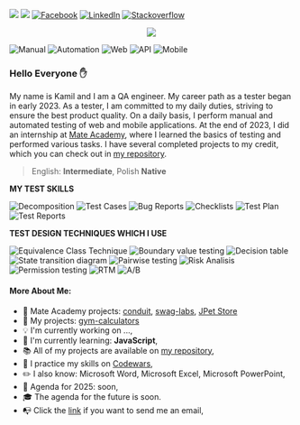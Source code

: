 <p align="left">
 <img src="https://img.shields.io/badge/QA Engineer%20-Junior-orange?style=for-the-badge"/>
 <img src="https://img.shields.io/badge/Programming%20level-Junior-green?style=for-the-badge"/>
 <a href="https://www.facebook.com/kamil.orzechowski.39"><img src="https://img.shields.io/badge/Facebook-%231877F2.svg?style=for-the-badge&logo=Facebook&logoColor=white" title="Facebook"/></a>
 <a href="https://www.linkedin.com/in/kamil-orzechowski91"><img src="https://img.shields.io/badge/Linkedin-%230077B5.svg?style=for-the-badge&logo=linkedin&logoColor=white" title="LinkedIn"/></a>
 <a href="https://stackoverflow.com/users/20157506/nino-91"><img src="https://img.shields.io/badge/Stackoverflow-FE7A16.svg?style=for-the-badge&logo=stack-overflow&logoColor=white" title="Stackoverflow"/></a>
</p>

<p align="center"><img align="center" src="https://i.imgur.com/YLkJElH.jpeg"</img></p>

![Manual](https://img.shields.io/badge/-Manual-9e285d?style=for-the-badge "Manual Testing")
![Automation](https://img.shields.io/badge/-Automation-9e285d?style=for-the-badge "Automation Testing")
![Web](https://img.shields.io/badge/-Web-9e285d?style=for-the-badge "Web Testing")
![API](https://img.shields.io/badge/-API-9e285d?style=for-the-badge "API Testing")
![Mobile](https://img.shields.io/badge/-Mobile-9e285d?style=for-the-badge "Mobile Testing")



### Hello Everyone :raised_hand:

My name is Kamil and I am a QA engineer. My career path as a tester began in early 2023. As a tester, I am committed to my daily duties, striving to ensure the best product quality. On a daily basis, I perform manual and automated testing of web and mobile applications. At the end of 2023, I did an internship at [Mate Academy](https://mate.academy/pl), where I learned the basics of testing and performed various tasks. I have several completed projects to my credit, which you can check out in [my repository](https://github.com/LosKamilos91?tab=repositories).

> English: **Intermediate**, Polish **Native**

**MY TEST SKILLS**

![Decomposition](https://img.shields.io/badge/-Decomposition-6A5ACD?style=for-the-badge)
![Test Cases](https://img.shields.io/badge/-Test%20Case-6A5ACD?style=for-the-badge)
![Bug Reports](https://img.shields.io/badge/-Bug%20Reports-6A5ACD?style=for-the-badge)
![Checklists](https://img.shields.io/badge/-Checklists-6A5ACD?style=for-the-badge)
![Test Plan](https://img.shields.io/badge/-Test%20Plan-6A5ACD?style=for-the-badge)
![Test Reports](https://img.shields.io/badge/-Test%20Result%20Reports-6A5ACD?style=for-the-badge)

**TEST DESIGN TECHNIQUES WHICH I USE**

![Equivalence Class Technique](https://img.shields.io/badge/-Equivalence%20class%20technique-696969?style=for-the-badge)
![Boundary value testing](https://img.shields.io/badge/-Boundary%20value%20testing-696969?style=for-the-badge)
![Decision table](https://img.shields.io/badge/-Decision%20table-696969?style=for-the-badge)
![State transition diagram](https://img.shields.io/badge/-State%20transition%20diagram-696969?style=for-the-badge)
![Pairwise testing](https://img.shields.io/badge/-Pairwise%20testing-696969?style=for-the-badge)
![Risk Analisis](https://img.shields.io/badge/-Risk%20Analisis-696969?style=for-the-badge)
![Permission testing](https://img.shields.io/badge/-Permission%20testing-696969?style=for-the-badge)
![RTM](https://img.shields.io/badge/-RTM-696969?style=for-the-badge)
![A/B](https://img.shields.io/badge/-A/B-696969?style=for-the-badge)

#### More About Me:

- :file_folder: Mate Academy projects: [conduit](https://github.com/LosKamilos91/conduit), [swag-labs](https://github.com/LosKamilos91/swag-labs), [JPet Store](https://github.com/LosKamilos91/jpet-store)
- :pushpin: My projects: [gym-calculators](https://github.com/LosKamilos91/gym-calculators)
- :bulb: I'm currently working on ...,
- :seedling: I'm currently learning: **JavaScript**,
- :books: All of my projects are available on [my repository](https://github.com/LosKamilos91?tab=repositories),
- :dart: I practice my skills on [Codewars](https://www.codewars.com/users/Los.Kamilos),
- :pencil2: I also know: Microsoft Word, Microsoft Excel, Microsoft PowerPoint,
- :pencil: Agenda for 2025: soon,
- :mortar_board: The agenda for the future is soon.
- :mailbox_with_no_mail: Click the <a href="mailto:k.orzechowski.dev@gmail.com?">link</a> if you want to send me an email,


<!-- Comments

#### Technologies & Frameworks
<p>
 &nbsp <img src="https://user-images.githubusercontent.com/25181517/192107854-765620d7-f909-4953-a6da-36e1ef69eea6.png" width="35px"/> &nbsp
 &nbsp <img src="https://user-images.githubusercontent.com/25181517/192107858-fe19f043-c502-4009-8c47-476fc89718ad.png" width="35px"/> &nbsp
 &nbsp <img src="https://user-images.githubusercontent.com/25181517/192108375-268c35e6-ab26-44b2-88bf-e3121a4e5083.png" width="35px"/> &nbsp
 &nbsp <img src="https://user-images.githubusercontent.com/25181517/192158954-f88b5814-d510-4564-b285-dff7d6400dad.png" width="35px"/> &nbsp
 &nbsp <img src="https://user-images.githubusercontent.com/25181517/183898674-75a4a1b1-f960-4ea9-abcb-637170a00a75.png" width="35px"/> &nbsp
 &nbsp <img src="https://user-images.githubusercontent.com/25181517/117447155-6a868a00-af3d-11eb-9cfe-245df15c9f3f.png" width="35px"/> &nbsp
 &nbsp <img src="https://user-images.githubusercontent.com/25181517/187955005-f4ca6f1a-e727-497b-b81b-93fb9726268e.png" width="35px"/> &nbsp
 &nbsp <img src="https://user-images.githubusercontent.com/25181517/121405384-444d7300-c95d-11eb-959f-913020d3bf90.png" width="35px"/> &nbsp
 &nbsp <img src="https://user-images.githubusercontent.com/25181517/117208740-bfb78400-adf5-11eb-97bb-09072b6bedfc.png" width="35px"/> &nbsp
 &nbsp <img src="https://github.com/marwin1991/profile-technology-icons/assets/19180175/3b371807-db7c-45b4-8720-c0cfc901680a" width="35px"/> &nbsp
 &nbsp <img src="https://user-images.githubusercontent.com/25181517/117207330-263ba280-adf4-11eb-9b97-0ac5b40bc3be.png" width="35px"/> &nbsp
 &nbsp <img src="https://user-images.githubusercontent.com/68279555/200387386-276c709f-380b-46cc-81fd-f292985927a8.png" width="35px"/> &nbsp
 &nbsp <img src="https://user-images.githubusercontent.com/25181517/183568594-85e280a7-0d7e-4d1a-9028-c8c2209e073c.png" width="35px"/> &nbsp
 &nbsp <img src="https://user-images.githubusercontent.com/25181517/121401671-49102800-c959-11eb-9f6f-74d49a5e1774.png" width="35px"/> &nbsp
</p>

## USEFUL
> [!tip]  
> Highlights information that users should take into account, even when skimming.

> [!note]  
> Highlights information that users should take into account, even when skimming.

> [!important]  
> Crucial information necessary for users to succeed.

> [!warning]  
> Critical content demanding immediate user attention due to potential risks.

-->


